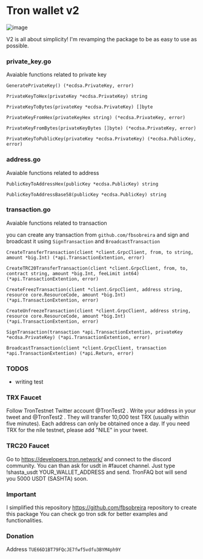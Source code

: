# Tron wallet v2

![image](https://github.com/ranjbar-dev/tron-wallet/blob/main/assets/image.png?raw=true)


V2 is all about simplicity! I'm revamping the package to be as easy to use as possible.

### private_key.go 

Avaiable functions related to private key 

`GeneratePrivateKey() (*ecdsa.PrivateKey, error)`

`PrivateKeyToHex(privateKey *ecdsa.PrivateKey) string`

`PrivateKeyToBytes(privateKey *ecdsa.PrivateKey) []byte`

`PrivateKeyFromHex(privateKeyHex string) (*ecdsa.PrivateKey, error)`

`PrivateKeyFromBytes(privateKeyBytes []byte) (*ecdsa.PrivateKey, error)`

`PrivateKeyToPublicKey(privateKey *ecdsa.PrivateKey) (*ecdsa.PublicKey, error)`

### address.go

Avaiable functions related to address 


`PublicKeyToAddressHex(publicKey *ecdsa.PublicKey) string`

`PublicKeyToAddressBase58(publicKey *ecdsa.PublicKey) string`


### transaction.go

Avaiable functions related to transaction 

you can create any transaction from `github.com/fbsobreira` and sign and broadcast it using `SignTransaction` and `BroadcastTransaction` 

`CreateTransferTransaction(client *client.GrpcClient, from, to string, amount *big.Int) (*api.TransactionExtention, error)`

`CreateTRC20TransferTransaction(client *client.GrpcClient, from, to, contract string, amount *big.Int, feeLimit int64) (*api.TransactionExtention, error)`

`CreateFreezTransaction(client *client.GrpcClient, address string, resource core.ResourceCode, amount *big.Int) (*api.TransactionExtention, error)`

`CreateUnfreezeTransaction(client *client.GrpcClient, address string, resource core.ResourceCode, amount *big.Int) (*api.TransactionExtention, error)`

`SignTransaction(transaction *api.TransactionExtention, privateKey *ecdsa.PrivateKey) (*api.TransactionExtention, error)`

`BroadcastTransaction(client *client.GrpcClient, transaction *api.TransactionExtention) (*api.Return, error)`

### TODOS 

- writing test 

### TRX Faucet

Follow TronTestnet Twitter account @TronTest2 . Write your address in your tweet and @TronTest2 . They will transfer 10,000 test TRX (usually within five minutes). Each address can only be obtained once a day. If you need TRX for the nile testnet, please add "NILE" in your tweet.

### TRC20 Faucet

Go to https://developers.tron.network/ and connect to the discord community. You can than ask for usdt in #faucet channel. Just type !shasta_usdt YOUR_WALLET_ADDRESS and send. TronFAQ bot will send you 5000 USDT (SASHTA) soon.

### Important

I simplified this repository https://github.com/fbsobreira repository to create this package You can check go tron sdk for better examples and functionalities.

### Donation

Address `TUE66D1BT79FQcJE7fwf5vdfu3BYM4ph9Y`